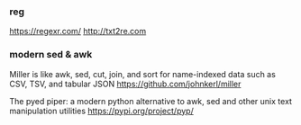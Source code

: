 
### reg

https://regexr.com/
http://txt2re.com


### modern sed & awk

Miller is like awk, sed, cut, join, and sort for name-indexed data such as CSV, TSV, and tabular JSON
https://github.com/johnkerl/miller


The pyed piper: a modern python alternative to awk, sed and other unix text manipulation utilities
https://pypi.org/project/pyp/
